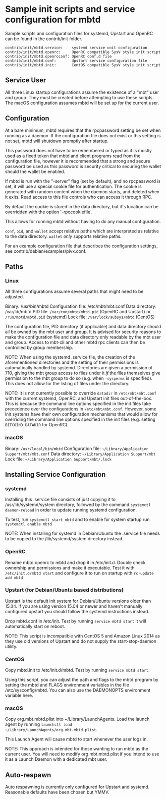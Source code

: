 Sample init scripts and service configuration for mbtd
==========================================================

Sample scripts and configuration files for systemd, Upstart and OpenRC
can be found in the contrib/init folder.

    contrib/init/mbtd.service:    systemd service unit configuration
    contrib/init/mbtd.openrc:     OpenRC compatible SysV style init script
    contrib/init/mbtd.openrcconf: OpenRC conf.d file
    contrib/init/mbtd.conf:       Upstart service configuration file
    contrib/init/mbtd.init:       CentOS compatible SysV style init script

Service User
---------------------------------

All three Linux startup configurations assume the existence of a "mbt" user
and group.  They must be created before attempting to use these scripts.
The macOS configuration assumes mbtd will be set up for the current user.

Configuration
---------------------------------

At a bare minimum, mbtd requires that the rpcpassword setting be set
when running as a daemon.  If the configuration file does not exist or this
setting is not set, mbtd will shutdown promptly after startup.

This password does not have to be remembered or typed as it is mostly used
as a fixed token that mbtd and client programs read from the configuration
file, however it is recommended that a strong and secure password be used
as this password is security critical to securing the wallet should the
wallet be enabled.

If mbtd is run with the "-server" flag (set by default), and no rpcpassword is set,
it will use a special cookie file for authentication. The cookie is generated with random
content when the daemon starts, and deleted when it exits. Read access to this file
controls who can access it through RPC.

By default the cookie is stored in the data directory, but it's location can be overridden
with the option '-rpccookiefile'.

This allows for running mbtd without having to do any manual configuration.

`conf`, `pid`, and `wallet` accept relative paths which are interpreted as
relative to the data directory. `wallet` *only* supports relative paths.

For an example configuration file that describes the configuration settings,
see contrib/debian/examples/pivx.conf.

Paths
---------------------------------

### Linux

All three configurations assume several paths that might need to be adjusted.

Binary:              /usr/bin/mbtd
Configuration file:  /etc/mbt/mbt.conf
Data directory:      /var/lib/mbtd
PID file:            `/var/run/mbtd/mbtd.pid` (OpenRC and Upstart) or `/run/mbtd/mbtd.pid` (systemd)
Lock file:           `/var/lock/subsys/mbtd` (CentOS)

The configuration file, PID directory (if applicable) and data directory
should all be owned by the mbt user and group.  It is advised for security
reasons to make the configuration file and data directory only readable by the
mbt user and group.  Access to mbt-cli and other mbtd rpc clients
can then be controlled by group membership.

NOTE: When using the systemd .service file, the creation of the aforementioned
directories and the setting of their permissions is automatically handled by
systemd. Directories are given a permission of 710, giving the mbt group
access to files under it _if_ the files themselves give permission to the
mbt group to do so (e.g. when `-sysperms` is specified). This does not allow
for the listing of files under the directory.

NOTE: It is not currently possible to override `datadir` in
`/etc/mbt/mbt.conf` with the current systemd, OpenRC, and Upstart init
files out-of-the-box. This is because the command line options specified in the
init files take precedence over the configurations in
`/etc/mbt/mbt.conf`. However, some init systems have their own
configuration mechanisms that would allow for overriding the command line
options specified in the init files (e.g. setting `BITCOIND_DATADIR` for
OpenRC).

### macOS

Binary:              `/usr/local/bin/mbtd`
Configuration file:  `~/Library/Application Support/mbt/mbt.conf`
Data directory:      `~/Library/Application Support/mbt`
Lock file:           `~/Library/Application Support/mbt/.lock`

Installing Service Configuration
-----------------------------------

### systemd

Installing this .service file consists of just copying it to
/usr/lib/systemd/system directory, followed by the command
`systemctl daemon-reload` in order to update running systemd configuration.

To test, run `systemctl start mbtd` and to enable for system startup run
`systemctl enable mbtd`

NOTE: When installing for systemd in Debian/Ubuntu the .service file needs to be copied to the /lib/systemd/system directory instead.

### OpenRC

Rename mbtd.openrc to mbtd and drop it in /etc/init.d.  Double
check ownership and permissions and make it executable.  Test it with
`/etc/init.d/mbtd start` and configure it to run on startup with
`rc-update add mbtd`

### Upstart (for Debian/Ubuntu based distributions)

Upstart is the default init system for Debian/Ubuntu versions older than 15.04. If you are using version 15.04 or newer and haven't manually configured upstart you should follow the systemd instructions instead.

Drop mbtd.conf in /etc/init.  Test by running `service mbtd start`
it will automatically start on reboot.

NOTE: This script is incompatible with CentOS 5 and Amazon Linux 2014 as they
use old versions of Upstart and do not supply the start-stop-daemon utility.

### CentOS

Copy mbtd.init to /etc/init.d/mbtd. Test by running `service mbtd start`.

Using this script, you can adjust the path and flags to the mbtd program by
setting the mbtd and FLAGS environment variables in the file
/etc/sysconfig/mbtd. You can also use the DAEMONOPTS environment variable here.

### macOS

Copy org.mbt.mbtd.plist into ~/Library/LaunchAgents. Load the launch agent by
running `launchctl load ~/Library/LaunchAgents/org.mbt.mbtd.plist`.

This Launch Agent will cause mbtd to start whenever the user logs in.

NOTE: This approach is intended for those wanting to run mbtd as the current user.
You will need to modify org.mbt.mbtd.plist if you intend to use it as a
Launch Daemon with a dedicated mbt user.

Auto-respawn
-----------------------------------

Auto respawning is currently only configured for Upstart and systemd.
Reasonable defaults have been chosen but YMMV.
